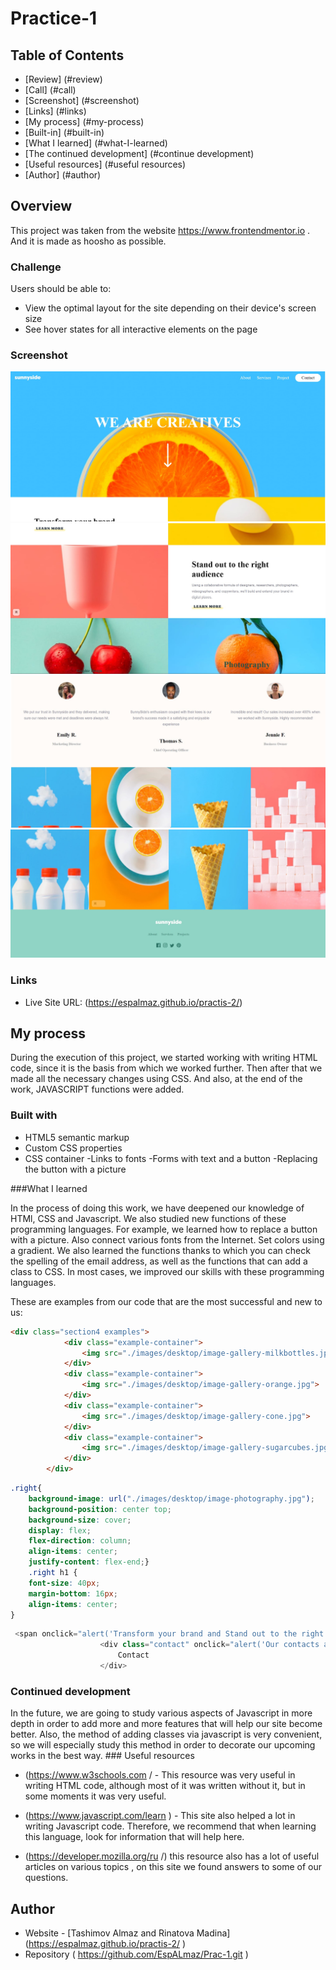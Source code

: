 # Practice-1
## Table of Contents

- [Review] (#review)
- [Call] (#call)
- [Screenshot] (#screenshot)
- [Links] (#links)
- [My process] (#my-process)
- [Built-in] (#built-in)
- [What I learned] (#what-I-learned)
- [The continued development] (#continue development)
- [Useful resources] (#useful resources)
- [Author] (#author)




## Overview

This project was taken from the website https://www.frontendmentor.io . And it is made as hoosho as possible.

### Challenge
Users should be able to:

- View the optimal layout for the site depending on their device's screen size
- See hover states for all interactive elements on the page


### Screenshot

![](./1.jpg)
![](./2.jpg)
![](./3.jpg)
![](./4.jpg)
### Links
- Live Site URL: (https://espalmaz.github.io/practis-2/)


## My process

During the execution of this project, we started working with writing HTML code, since it is the basis from which we worked further. Then after that we made all the necessary changes using CSS. And also, at the end of the work, JAVASCRIPT functions were added.

### Built with

- HTML5 semantic markup
- Custom CSS properties
- CSS container
-Links to fonts
-Forms with text and a button
-Replacing the button with a picture


###What I learned


In the process of doing this work, we have deepened our knowledge of HTMl, CSS and Javascript. We also studied new functions of these programming languages. For example, we learned how to replace a button with a picture. Also connect various fonts from the Internet. Set colors using a gradient. We also learned the functions thanks to which you can check the spelling of the email address, as well as the functions that can add a class to CSS. In most cases, we improved our skills with these programming languages.

These are examples from our code that are the most successful and new to us:

```html
<div class="section4 examples">
            <div class="example-container">
                <img src="./images/desktop/image-gallery-milkbottles.jpg">
            </div>
            <div class="example-container">
                <img src="./images/desktop/image-gallery-orange.jpg">
            </div>
            <div class="example-container">
                <img src="./images/desktop/image-gallery-cone.jpg">
            </div>
            <div class="example-container">
                <img src="./images/desktop/image-gallery-sugarcubes.jpg">
            </div>
        </div>
```
```css
.right{
    background-image: url("./images/desktop/image-photography.jpg");
    background-position: center top;
    background-size: cover;
    display: flex;
    flex-direction: column;
    align-items: center;
    justify-content: flex-end;}
    .right h1 {
    font-size: 40px;
    margin-bottom: 16px;
    align-items: center;
}
```
```js
 <span onclick="alert('Transform your brand and Stand out to the right audience'); return false;">Project</span>
                    <div class="contact" onclick="alert('Our contacts are located at the bottom of the page'); return false;">
                        Contact
                    </div>
```



### Continued development

In the future, we are going to study various aspects of Javascript in more depth in order to add more and more features that will help our site become better. Also, the method of adding classes via javascript is very convenient, so we will especially study this method in order to decorate our upcoming works in the best way. ### Useful resources

-  (https://www.w3schools.com / - This resource was very useful in writing HTML code, although most of it was written without it, but in some moments it was very useful.
-  (https://www.javascript.com/learn ) - This site also helped a lot in writing Javascript code. Therefore, we recommend that when learning this language, look for information that will help here.

- (https://developer.mozilla.org/ru /) this resource also has a lot of useful articles on various topics , on this site we found answers to some of our questions.
## Author

- Website - [Tashimov Almaz and Rinatova Madina] (https://espalmaz.github.io/practis-2/ )
- Repository ( https://github.com/EspALmaz/Prac-1.git )
